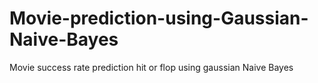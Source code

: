 # Movie-prediction-using-Gaussian-Naive-Bayes
Movie success rate prediction hit or flop using gaussian Naive Bayes
